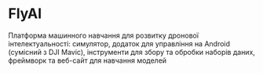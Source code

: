 # FlyAI
Платформа машинного навчання для розвитку дронової інтелектуальності: симулятор, додаток для управління на Android (сумісний з DJI Mavic), інструменти для збору та обробки наборів даних, фреймворк та веб-сайт для навчання моделей
